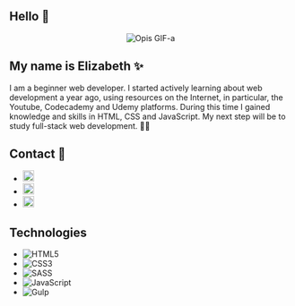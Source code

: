 ## Hello 👋

<p align="center">
  <img src="https://media.giphy.com/media/L1R1tvI9svkIWwpVYr/giphy.gif" alt="Opis GIF-a">
</p>

## My name is **Elizabeth** ✨

I am a beginner web developer. I started actively learning about web development a year ago, using resources on the Internet, in particular, the   Youtube, Codecademy and Udemy platforms. During this time I gained knowledge and skills in HTML, CSS and JavaScript. My next step will be to study full-stack web development. 👩🏼

## Contact 📩
- [<img src="link_do_obrazka_GitHub_logo" height="20">](https://github.com/Elizabeth-dov)
- [<img src="link_do_obrazka_Email_logo" height="20">](mailto:lizadovgalyuk.com@gmail.com)
- [<img src="link_do_obrazka_LinkedIn_logo" height="20">](https://www.linkedin.com/in/yelyzaveta-dovgalyuk-7b8ab62b7/)


## Technologies

- ![HTML5](https://img.shields.io/badge/HTML5-E34F26?style=for-the-badge&logo=html5&logoColor=white)
- ![CSS3](https://img.shields.io/badge/CSS3-1572B6?style=for-the-badge&logo=css3&logoColor=white)
- ![SASS](https://img.shields.io/badge/SASS-CC6699?style=for-the-badge&logo=sass&logoColor=white)
- ![JavaScript](https://img.shields.io/badge/JavaScript-F7DF1E?style=for-the-badge&logo=javascript&logoColor=black)
- ![Gulp](https://img.shields.io/badge/-Gulp-CF4647?logo=gulp&logoColor=white&style=flat)

